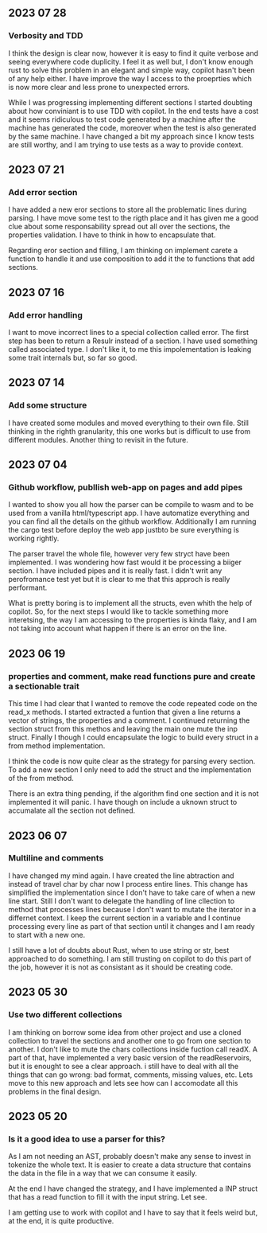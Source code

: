 ## 2023 07 28

### Verbosity and TDD
I think the design is clear now, however it is easy to find it quite verbose and seeing everywhere code duplicity. I feel it as well but, I don't know enough rust to solve this problem in an elegant and simple way, copilot hasn't been of any help either. I have improve the way I access to the proeprties which is now more clear and less prone to unexpected errors.

While I was progressing implementing different sections I started doubting about how conviniant is to use TDD with copilot. In the end tests have a cost and it seems ridiculous to test code generated by a machine after the machine has generated the code, moreover when the test is also generated by the same machine. I have changed a bit my approach since I know tests are still worthy, and I am trying to use tests as a way to provide context.

## 2023 07 21

### Add error section
I have added a new eror sections to store all the problematic lines during parsing. I have move some test to the rigth place and it has given me a good clue about some responsability spread out all over the sections, the properties validation. I have to think in how to encapsulate that. 

Regarding eror section and filling, I am thinking on implement carete a function to handle it and use composition to add it the to functions that add sections. 

## 2023 07 16

### Add error handling

I want to move incorrect lines to a special collection called error. The first step has been to return a Resulr instead of a section. I have used something called associated type. I don't like it, to me this impolementation is leaking some trait internals but, so far so good.

## 2023 07 14

### Add some structure

I have created some modules and moved everything to their own file. Still thinking in the righth granularity, this one works but is difficult to use from different modules. Another thing to revisit in the future.

## 2023 07 04

### Github workflow, publlish web-app on pages and add pipes

I wanted to show you all how the parser can be compile to wasm and to be used from a vanilla html/typescript app. I have automatize everything and you can find all the details on the github workflow. Additionally I am running the cargo test before deploy the web app justbto be sure everything is working rightly.

The parser travel the whole file, however very few stryct have been implemented. I was wondering how fast would it be processing a biiger section. I have included pipes and it is really fast. I didn't writ any perofromance test yet but it is clear to me that this approch is really performant.

What is pretty boring is to implement all the structs, even whith the help of copilot. So, for the next steps I would like to tackle something more interetsing, the way I am accessing to the properties is kinda flaky, and I am not taking into account what happen if there is an error on the line. 

## 2023 06 19

### properties and comment, make read functions pure and create a sectionable trait

This time I had clear that I wanted to remove the code repeated code on the read_x methods. I started extracted a funtion that given a line returns a vector of strings, the properties and a comment. I continued returning the section struct from this methos and leaving the main one mute the inp struct. Finally I though I could encapsulate the logic to build every struct in a from method implementation.

I think the code is now quite clear as the strategy for parsing every section. To add a new section I only need to add the struct and the implementation of the from method.

There is an extra thing pending, if the algorithm find one section and it is not implemented it will panic. I have though on include a uknown struct to accumalate all the section not defined.

## 2023 06 07

### Multiline and comments

I have changed my mind again. I have created the line abtraction and instead of travel char by char now I process entire lines. This change has simplified the implementation since I don't have to take care of when a new line start. Still I don't want to delegate the handling of line cllection to method that processes lines because I don't want to mutate the iterator in a differnet context. I keep the current section in a variable and I continue processing every line as part of that section until it changes and I am ready to start with a new one. 

I still have a lot of doubts about Rust, when to use string or str, best approached to do something. I am still trusting on copilot to do this part of the job, however it is not as consistant as it should be creating code.

## 2023 05 30

### Use two different collections

I am thinking on borrow some idea from other project and use a cloned collection to travel the sections and another one to go from one section to another. I don't like to mute the chars collections inside fuction call readX. A part of that,  have implemented a very basic version of the readReservoirs, but it is enought to see a clear approach. i still have to deal with all the things that can go wrong: bad format, comments, missing values, etc. Lets move to this new approach and lets see how can I accomodate all this problems in the final design.


## 2023 05 20

### Is it a good idea to use a parser for this?

As I am not needing an AST, probably doesn't make any sense to invest in tokenize the whole text. It is easier to create a data structure that contains the data in the file in a way that we can consume it easily.

At the end I have changed the strategy, and I have implemented a INP struct that has a read function to fill it with the input string. Let see. 

I am getting use to work with copilot and I have to say that it feels weird but, at the end, it is quite productive.

